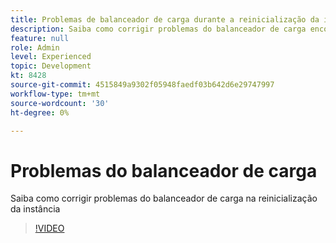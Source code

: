 ```yaml
---
title: Problemas de balanceador de carga durante a reinicialização da instância
description: Saiba como corrigir problemas do balanceador de carga encontrados durante a reinicialização da instância
feature: null
role: Admin
level: Experienced
topic: Development
kt: 8428
source-git-commit: 4515849a9302f05948faedf03b642d6e29747997
workflow-type: tm+mt
source-wordcount: '30'
ht-degree: 0%

---
```



# Problemas do balanceador de carga

Saiba como corrigir problemas do balanceador de carga na reinicialização da instância
>[!VIDEO](https://video.tv.adobe.com/v/335984?quality=12)
